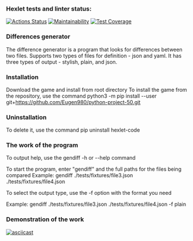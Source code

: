 ### Hexlet tests and linter status:
[![Actions Status](https://github.com/Eugen980/python-project-50/actions/workflows/hexlet-check.yml/badge.svg)](https://github.com/Eugen980/python-project-50/actions) 
[![Maintainability](https://api.codeclimate.com/v1/badges/389cedbb3a332ed67399/maintainability)](https://codeclimate.com/github/Eugen980/python-project-50/maintainability)
[![Test Coverage](https://api.codeclimate.com/v1/badges/389cedbb3a332ed67399/test_coverage)](https://codeclimate.com/github/Eugen980/python-project-50/test_coverage)


### Differences generator 

The difference generator is a program that looks for differences between two files. Supports two types of files for definition - json and yaml. It has three types of output - stylish, plain, and json.

### Installation

Download the game and install from root directory 
To install the game from the repository,
use the command python3 -m pip install --user git+https://github.com/Eugen980/python-project-50.git

### Uninstallation

To delete it, use the command pip uninstall hexlet-code

### The work of the program

To output help, use the gendiff -h or --help command

To start the program, enter "gendiff" and the full paths for the files being compared
Example: gendiff ./tests/fixtures/file3.json ./tests/fixtures/file4.json

To select the output type, use the -f option with the format you need

Example: gendiff ./tests/fixtures/file3.json ./tests/fixtures/file4.json -f plain


### Demonstration of the work

[![asciicast](https://asciinema.org/a/Bde944UaasXjRr5eaHe8D4KK9.svg)](https://asciinema.org/a/Bde944UaasXjRr5eaHe8D4KK9)
